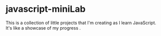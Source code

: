 # javascript-miniLab
 This is a collection of little projects that I'm creating as I learn JavaScript. It's like a showcase of my progress .
